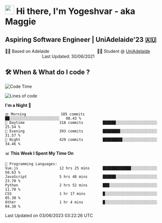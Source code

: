 <h1><img src="https://emojis.slackmojis.com/emojis/images/1531849430/4246/blob-sunglasses.gif?1531849430" width="30"/> Hi there, I'm Yogeshvar - aka Maggie</h1>

## Aspiring Software Engineer | UniAdelaide'23 🇦🇺  
🏂🏻  Based on Adelaide &nbsp;&nbsp;&nbsp;&nbsp;&nbsp;&nbsp;&nbsp;&nbsp;&nbsp;&nbsp;&nbsp;&nbsp;&nbsp;&nbsp;&nbsp;&nbsp;&nbsp;&nbsp;&nbsp;&nbsp;&nbsp;&nbsp;&nbsp;&nbsp;&nbsp;&nbsp;&nbsp;&nbsp;&nbsp;&nbsp;&nbsp;&nbsp;&nbsp;&nbsp;&nbsp;&nbsp;&nbsp;&nbsp;&nbsp;👨‍💻 Student @ [UniAdelaide](https://www.adelaide.edu.au)   &nbsp;&nbsp;&nbsp;&nbsp;&nbsp;&nbsp;&nbsp;&nbsp;&nbsp;&nbsp;&nbsp;&nbsp;&nbsp;&nbsp;&nbsp;&nbsp;&nbsp;&nbsp;&nbsp;&nbsp;&nbsp;&nbsp;&nbsp;&nbsp;&nbsp;&nbsp;&nbsp;&nbsp;&nbsp;&nbsp;&nbsp;Last Updated: 30/06/2021

## 🛠 When & What do I code ?  

<!--START_SECTION:waka-->
![Code Time](http://img.shields.io/badge/Code%20Time-2%2C221%20hrs%2051%20mins-blue)

![Lines of code](https://img.shields.io/badge/From%20Hello%20World%20I%27ve%20Written-4.2%20million%20lines%20of%20code-blue)

**I'm a Night 🦉** 

```text
🌞 Morning                105 commits         ██░░░░░░░░░░░░░░░░░░░░░░░   08.43 % 
🌆 Daytime                318 commits         ██████░░░░░░░░░░░░░░░░░░░   25.54 % 
🌃 Evening                393 commits         ████████░░░░░░░░░░░░░░░░░   31.57 % 
🌙 Night                  429 commits         █████████░░░░░░░░░░░░░░░░   34.46 % 
```


📊 **This Week I Spent My Time On** 

```text
💬 Programming Languages: 
Vue.js                   12 hrs 25 mins      █████████████░░░░░░░░░░░░   50.63 % 
JavaScript               5 hrs 48 mins       ██████░░░░░░░░░░░░░░░░░░░   23.70 % 
Python                   2 hrs 52 mins       ███░░░░░░░░░░░░░░░░░░░░░░   11.70 % 
CSS                      1 hr 17 mins        █░░░░░░░░░░░░░░░░░░░░░░░░   05.30 % 
Other                    1 hr 4 mins         █░░░░░░░░░░░░░░░░░░░░░░░░   04.38 % 
```


 Last Updated on 03/06/2023 03:22:26 UTC
<!--END_SECTION:waka-->
